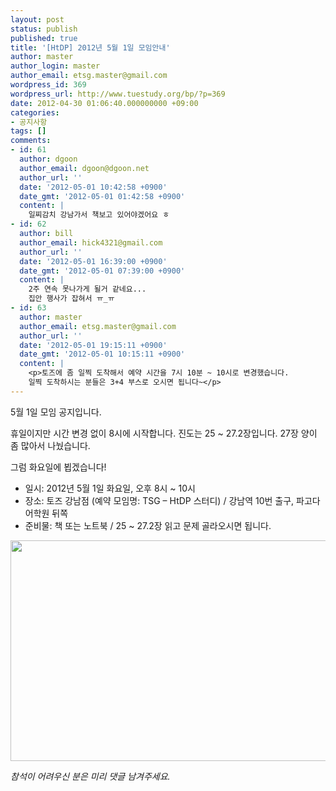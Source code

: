 ```yaml
---
layout: post
status: publish
published: true
title: '[HtDP] 2012년 5월 1일 모임안내'
author: master
author_login: master
author_email: etsg.master@gmail.com
wordpress_id: 369
wordpress_url: http://www.tuestudy.org/bp/?p=369
date: 2012-04-30 01:06:40.000000000 +09:00
categories:
- 공지사항
tags: []
comments:
- id: 61
  author: dgoon
  author_email: dgoon@dgoon.net
  author_url: ''
  date: '2012-05-01 10:42:58 +0900'
  date_gmt: '2012-05-01 01:42:58 +0900'
  content: |
    일찌감치 강남가서 책보고 있어야겠어요 ㅎ
- id: 62
  author: bill
  author_email: hick4321@gmail.com
  author_url: ''
  date: '2012-05-01 16:39:00 +0900'
  date_gmt: '2012-05-01 07:39:00 +0900'
  content: |
    2주 연속 못나가게 될거 같네요...
    집안 행사가 잡혀서 ㅠ_ㅠ
- id: 63
  author: master
  author_email: etsg.master@gmail.com
  author_url: ''
  date: '2012-05-01 19:15:11 +0900'
  date_gmt: '2012-05-01 10:15:11 +0900'
  content: |
    <p>토즈에 좀 일찍 도착해서 예약 시간을 7시 10분 ~ 10시로 변경했습니다.
    일찍 도착하시는 분들은 3+4 부스로 오시면 됩니다~</p>
---
```

<p>5월 1일 모임 공지입니다.</p>

<p>휴일이지만 시간 변경 없이 8시에 시작합니다.
진도는 25 ~ 27.2장입니다. 27장 양이 좀 많아서 나눴습니다.</p>

<p>그럼 화요일에 뵙겠습니다!</p>

<ul>
<li>일시: 2012년 5월 1일 화요일, 오후 8시 ~ 10시</li>
<li>장소: 토즈 강남점 (예약 모임명: TSG – HtDP 스터디) / 강남역 10번 출구, 파고다 어학원 뒤쪽</li>
<li>준비물: 책 또는 노트북 / 25 ~ 27.2장 읽고 문제 골라오시면 됩니다.</li>
</ul>

<p><a href="http://www.tuestudy.org/bp/wp-content/uploads/2012/02/toz_kangnam.png"><img src="http://www.tuestudy.org/bp/wp-content/uploads/2012/02/toz_kangnam.png" alt="" title="토즈 강남점" width="715" height="353" class="alignnone size-full wp-image-79" /></a></p>

<p><em>참석이 어려우신 분은 미리 댓글 남겨주세요.</em></p>
